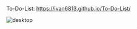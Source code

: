 To-Do-List: https://ivan6813.github.io/To-Do-List/

<img alt="desktop" src="https://user-images.githubusercontent.com/79784960/146420437-d1476473-b459-4dbf-9f71-cd3fcb7727f7.png"/>
